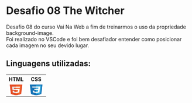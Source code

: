 # Desafio 08 The Witcher

Desafio 08 do curso Vai Na Web a fim de treinarmos o uso da propriedade background-image.<br>
Foi realizado no VSCode e foi bem desafiador entender como posicionar cada imagem no seu devido lugar.<br>

<h2> Linguagens utilizadas: </h2>

<table>
<tr>
  <th> HTML </th>
  <th> CSS </th>
</tr>
<tr>
  <td> <img align="center" alt="HTML" height="30" width="40" src="https://raw.githubusercontent.com/devicons/devicon/master/icons/html5/html5-original.svg"> </td>
  <td> <img align="center" alt="CSS" height="30" width="40" src="https://raw.githubusercontent.com/devicons/devicon/master/icons/css3/css3-original.svg"> </td>
  </tr>
</table>
